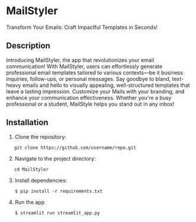 # MailStyler
Transform Your Emails: Craft Impactful Templates in Seconds!

## Description
Introducing MailStyler, the app that revolutionizes your email communication! With MailStyler, users can effortlessly generate professional email templates tailored to various contexts—be it business inquiries, follow-ups, or personal messages. Say goodbye to bland, text-heavy emails and hello to visually appealing, well-structured templates that leave a lasting impression. Customize your Mails with your branding, and enhance your communication effectiveness. Whether you're a busy professional or a student, MailStyle helps you stand out in any inbox!

## Installation
1. Clone the repository:
```
   git clone https://github.com/username/repo.git
```
2. Navigate to the project directory:
```
   cd MailStyler
```
3. Install dependencies:
   ```
   $ pip install -r requirements.txt
   ```
4. Run the app

   ```
   $ streamlit run streamlit_app.py
   ```
